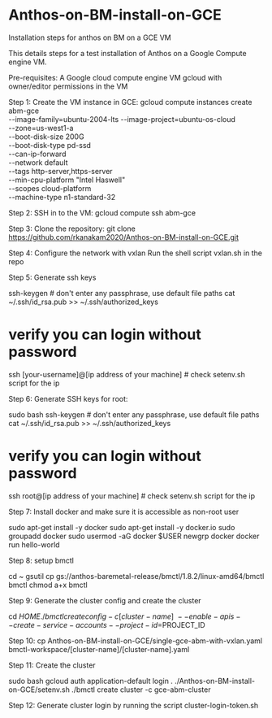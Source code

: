 # Anthos-on-BM-install-on-GCE
Installation steps for anthos on BM on a GCE VM

This details steps for a test installation of Anthos on a Google Compute engine VM.


Pre-requisites:
     A Google cloud compute engine VM
     gcloud with owner/editor permissions in the VM
 
 
 Step 1:
Create the VM instance in GCE:
	 gcloud compute instances create abm-gce \
              --image-family=ubuntu-2004-lts --image-project=ubuntu-os-cloud \
              --zone=us-west1-a \
              --boot-disk-size 200G \
              --boot-disk-type pd-ssd \
              --can-ip-forward \
              --network default \
              --tags http-server,https-server \
              --min-cpu-platform "Intel Haswell" \
              --scopes cloud-platform \
              --machine-type n1-standard-32
							
Step 2:
SSH in to the VM:
gcloud compute ssh abm-gce

Step 3:
Clone the repository:
git clone https://github.com/rkanakam2020/Anthos-on-BM-install-on-GCE.git

Step 4:
Configure the network with vxlan
Run the shell script vxlan.sh in the repo

Step 5:
Generate ssh keys

ssh-keygen # don't enter any passphrase, use default file paths 
cat ~/.ssh/id_rsa.pub >> ~/.ssh/authorized_keys
# verify you can login without password
ssh [your-username]@[ip address of your machine] # check setenv.sh script for the ip

Step 6:
Generate SSH keys for root:

sudo bash
ssh-keygen # don't enter any passphrase, use default file paths 
cat ~/.ssh/id_rsa.pub >> ~/.ssh/authorized_keys
# verify you can login without password
ssh root@[ip address of your machine] # check setenv.sh script for the ip

Step 7:
Install docker and make sure it is accessible as non-root user

sudo apt-get install -y docker
sudo apt-get install -y docker.io
sudo groupadd docker
sudo usermod -aG docker $USER
newgrp docker 
docker run hello-world

Step 8:
setup bmctl

cd ~
gsutil cp gs://anthos-baremetal-release/bmctl/1.8.2/linux-amd64/bmctl bmctl
chmod a+x bmctl

Step 9:
Generate the cluster config and create the cluster

cd $HOME
./bmctl create config -c [cluster-name] \
  --enable-apis --create-service-accounts --project-id=$PROJECT_ID
  
  Step 10:
  cp Anthos-on-BM-install-on-GCE/single-gce-abm-with-vxlan.yaml bmctl-workspace/[cluster-name]/[cluster-name].yaml
  
Step 11:
Create the cluster

sudo bash
gcloud auth application-default login
. ./Anthos-on-BM-install-on-GCE/setenv.sh
./bmctl create cluster -c gce-abm-cluster

Step 12:
Generate cluster login by running the script cluster-login-token.sh
